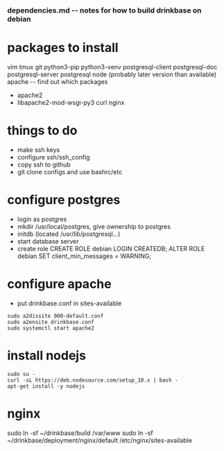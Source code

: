 ### dependencies.md -- notes for how to build drinkbase on debian

# packages to install
vim
tmux
git
python3-pip
python3-venv
postgresql-client
postgresql-doc
postgresql-server
postgresql
node (probably later version than available)
apache -- find out which packages
  - apache2
  - libapache2-mod-wsgi-py3
curl
nginx

# things to do
- make ssh keys
- configure ssh/ssh_config
- copy ssh to github
- git clone configs and use bashrc/etc

# configure postgres
- login as postgres
- mkdir /usr/local/postgres, give ownership to postgres
- initdb (located /usr/lib/postgresql...)
- start database server
- create role
  CREATE ROLE debian LOGIN CREATEDB;
  ALTER ROLE debian SET client_min_messages = WARNING;

# configure apache
- put drinkbase.conf in sites-available
```
sudo a2dissite 000-default.conf
sudo a2ensite drinkbase.conf
sudo systemctl start apache2
```

# install nodejs
```
sudo su -
curl -sL https://deb.nodesource.com/setup_10.x | bash -
apt-get install -y nodejs
```

# nginx
sudo ln -sf ~/drinkbase/build /var/www
sudo ln -sf ~/drinkbase/deployment/nginx/default /etc/nginx/sites-available

